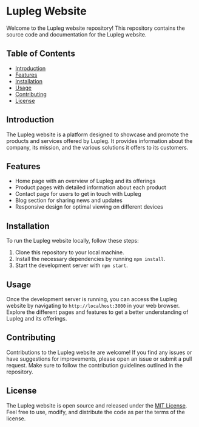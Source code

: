 # Lupleg Website

Welcome to the Lupleg website repository! This repository contains the source code and documentation for the Lupleg website.

## Table of Contents

- [Introduction](#introduction)
- [Features](#features)
- [Installation](#installation)
- [Usage](#usage)
- [Contributing](#contributing)
- [License](#license)

## Introduction

The Lupleg website is a platform designed to showcase and promote the products and services offered by Lupleg. It provides information about the company, its mission, and the various solutions it offers to its customers.

## Features

- Home page with an overview of Lupleg and its offerings
- Product pages with detailed information about each product
- Contact page for users to get in touch with Lupleg
- Blog section for sharing news and updates
- Responsive design for optimal viewing on different devices

## Installation

To run the Lupleg website locally, follow these steps:

1. Clone this repository to your local machine.
2. Install the necessary dependencies by running `npm install`.
3. Start the development server with `npm start`.

## Usage

Once the development server is running, you can access the Lupleg website by navigating to `http://localhost:3000` in your web browser. Explore the different pages and features to get a better understanding of Lupleg and its offerings.

## Contributing

Contributions to the Lupleg website are welcome! If you find any issues or have suggestions for improvements, please open an issue or submit a pull request. Make sure to follow the contribution guidelines outlined in the repository.

## License

The Lupleg website is open source and released under the [MIT License](LICENSE). Feel free to use, modify, and distribute the code as per the terms of the license.
